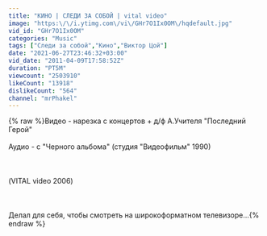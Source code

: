 ```yaml
---
title: "КИНО | СЛЕДИ ЗА СОБОЙ | vital video"
image: "https:\/\/i.ytimg.com\/vi\/GHr7O1Ix0OM\/hqdefault.jpg"
vid_id: "GHr7O1Ix0OM"
categories: "Music"
tags: ["Следи за собой","Кино","Виктор Цой"]
date: "2021-06-27T23:46:32+03:00"
vid_date: "2011-04-09T17:58:52Z"
duration: "PT5M"
viewcount: "2503910"
likeCount: "13918"
dislikeCount: "564"
channel: "mrPhakel"
---
```

{% raw %}Видео - нарезка с концертов + д/ф А.Учителя &quot;Последний Герой&quot;<br /><br />Аудио - с &quot;Черного альбома&quot; (студия &quot;Видеофильм&quot; 1990)<br /><br /><br /><br />(VITAL video 2006)<br /><br /><br /><br />Делал для себя, чтобы смотреть на широкоформатном телевизоре...{% endraw %}
